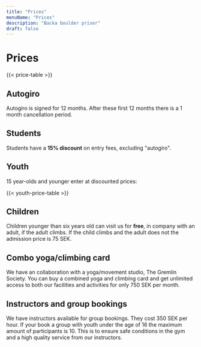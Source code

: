 ```yaml
---
title: "Prices"
menuName: "Prices"
description: "Backa boulder priser"
draft: false
---
```


# Prices

{{< price-table >}}

## Autogiro

Autogiro is signed for 12 months. After these first 12 months there is a 1 month cancellation period.

## Students

Students have a __15% discount__ on entry fees, excluding "autogiro".

## Youth

15 year-olds and younger enter at discounted prices:

{{< youth-price-table >}}

## Children

Children younger than six years old can visit us for __free__, in company with an adult, if the adult climbs. 
If the child climbs and the adult does not the admission price is 75 SEK.

## Combo yoga/climbing card
We have an collaboration with a yoga/movement studio, The Gremlin Society.
You can buy a combined yoga and climbing card and get unlimited access to both our facilities and activities for only 750 SEK per month.

## Instructors and group bookings

We have instructors available for group bookings. They cost 350 SEK per hour.
If your book a group with youth under the age of 16 the maximum amount of participants is 10.
This is to ensure safe conditions in the gym and a high quality service from our instructors. 
